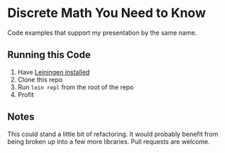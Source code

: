 # Discrete Math You Need to Know

Code examples that support my presentation by the same name.

## Running this Code

1. Have [Leiningen installed](https://github.com/technomancy/leiningen#installation)
2. Clone this repo
3. Run `lein repl` from the root of the repo
4. Profit

## Notes

This could stand a little bit of refactoring. It would probably benefit from being broken up into a few more libraries. Pull requests are welcome.
